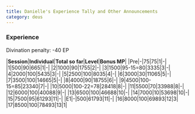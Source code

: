 ```yaml
---
title: Danielle's Experience Tally and Other Announcements
category: deus
---
```

### Experience

Divination penalty: -40 EP

|__Session__|__Individual__|__Total so far__|__Level__|__Bonus MP__|
|Pre|-|75|75|1|-|
|1|500|90|665|1|-|
|2|1000|90|1755|2|-|
|3|1500|95-15=80|3335|3|-|
|4|2000|100|5435|3|-|
|5|2500|100|8035|4|-|
|6|3000|30|11065|5|-|
|7|3500|100|14665|5|-|
|8|4000|90|18755|6|-|
|9|4500|100-15=85|23340|7|-|
|10|5000|100-22=78|28418|8|-|
|11|5500|70|33988|8|-|
|12|6000|100|40088|9|-|
|13|6500|100|46688|10|-|
|14|7000|10|53698|10|-|
|15|7500|95|61293|11|-|
|E1|-|500|61793|11|-|
|16|8000|100|69893|12|3|
|17|8500|100|78493|13|1|
